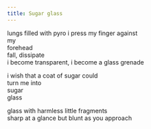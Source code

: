 ```yaml
---
title: Sugar glass
---
```


lungs filled with pyro i press my finger against\
my\
forehead\
fall, dissipate\
i become transparent, i become a glass grenade

i wish that a coat of sugar could\
turn me into\
sugar\
glass

glass with harmless little fragments\
sharp at a glance but blunt as you approach
